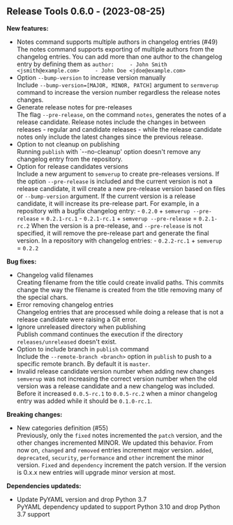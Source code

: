 ## Release Tools 0.6.0 - (2023-08-25)

**New features:**

 * Notes command supports multiple authors in changelog entries (#49)\
   The notes command supports exporting of multiple authors from the
   changelog entries. You can add more than one author to the changelog
   entry by defining them as ``` author:     - John Smith
   <jsmith@example.com>     - John Doe <jdoe@example.com> ```
 * Option `--bump-version` to increase version manually\
   Include `--bump-version=[MAJOR, MINOR, PATCH]` argument to `sermverup`
   command to increase the version number regardless the release notes
   changes.
 * Generate release notes for pre-releases\
   The flag `--pre-release`, on the command `notes`, generates the notes
   of a release candidate. Release notes include the changes in between
   releases - regular and candidate releases - while the release
   candidate notes only include the latest changes since the previous
   release.
 * Option to not cleanup on publishing\
   Running `publish` with `--no-cleanup' option doesn't remove any
   changelog entry from the repository.
 * Option for release candidates versions\
   Include a new argument to `semverup` to create pre-releases versions.
   If the option `--pre-release` is included and the current version is
   not a release candidate, it will create a new pre-release version
   based on files or `--bump-version` argument. If the current version is
   a release candidate, it will increase its pre-release part. For
   example, in a repository with a bugfix changelog entry:   - `0.2.0` +
   `semverup --pre-release` = `0.2.1-rc.1`   - `0.2.1-rc.1` + `semverup
   --pre-release` = `0.2.1-rc.2`  When the version is a pre-release, and
   `--pre-release` is not specified, it will remove the pre-release part
   and generate the final version. In a repository with changelog
   entries:   -  `0.2.2-rc.1` + `semverup` = `0.2.2`

**Bug fixes:**

 * Changelog valid filenames\
   Creating filename from the title could create invalid paths. This
   commits change the way the filename is  created from the title
   removing many of the special chars.
 * Error removing changelog entries\
   Changelog entries that are processed while doing a release that is not
   a release candidate were raising a Git error.
 * Ignore unreleased directory when publishing\
   Publish command continues the execution if the directory
   `releases/unreleased` doesn't exist.
 * Option to include branch in `publish` command\
   Include the `--remote-branch <branch>` option in `publish` to push to
   a specific remote branch. By default it is `master`.
 * Invalid release candidate version number when adding new changes\
   `semverup` was not increasing the correct version number when the old
   version was a release candidate and a new changelog was included.
   Before it increased `0.0.5-rc.1` to `0.0.5-rc.2` when a minor
   changelog entry was added while it should be `0.1.0-rc.1`.

**Breaking changes:**

 * New categories definition (#55)\
   Previously, only the `fixed` notes incremented the `patch` version,
   and the other changes incremented MINOR. We updated this behavior.
   From now on, `changed` and `removed` entries increment major version.
   `added`, `deprecated`, `security`, `performance` and `other` increment
   the minor version. `Fixed` and `dependency` increment the patch
   version. If the version is 0.x.x new entries will upgrade minor
   version at most.

**Dependencies updateds:**

 * Update PyYAML version and drop Python 3.7\
   PyYAML dependency updated to support Python 3.10 and drop Python 3.7
   support

